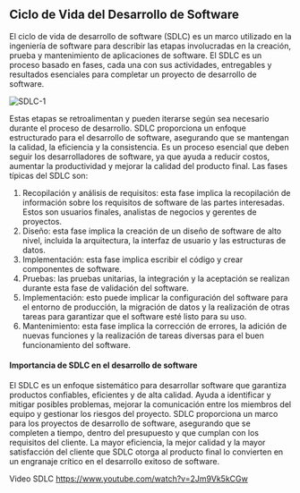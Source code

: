 ## Ciclo de Vida del Desarrollo de Software

El ciclo de vida de desarrollo de software (SDLC) es un marco utilizado en la ingeniería de software para describir las etapas involucradas en la creación, prueba y mantenimiento de aplicaciones de software. El SDLC es un proceso basado en fases, cada una con sus actividades, entregables y resultados esenciales para completar un proyecto de desarrollo de software.


![SDLC-1](https://github.com/user-attachments/assets/ff809491-20cd-4ce6-b617-227e452da7ee)



Estas etapas se retroalimentan y pueden iterarse según sea necesario durante el proceso de desarrollo.
SDLC proporciona un enfoque estructurado para el desarrollo de software, asegurando que se mantengan la calidad, la eficiencia y la consistencia. Es un proceso esencial que deben seguir los desarrolladores de software, ya que ayuda a reducir costos, aumentar la productividad y mejorar la calidad del producto final. Las fases típicas del SDLC son:

1. Recopilación y análisis de requisitos: esta fase implica la recopilación de información sobre los requisitos de software de las partes interesadas. Estos son usuarios finales, analistas de negocios y gerentes de proyectos.
2. Diseño: esta fase implica la creación de un diseño de software de alto nivel, incluida la arquitectura, la interfaz de usuario y las estructuras de datos.
3. Implementación: esta fase implica escribir el código y crear componentes de software.
4. Pruebas: las pruebas unitarias, la integración y la aceptación se realizan durante esta fase de validación del software.
5. Implementación: esto puede implicar la configuración del software para el entorno de producción, la migración de datos y la realización de otras tareas para garantizar que el software esté listo para su uso.
6. Mantenimiento: esta fase implica la corrección de errores, la adición de nuevas funciones y la realización de tareas diversas para el buen funcionamiento del software.


#### Importancia de SDLC en el desarrollo de software 

El SDLC es un enfoque sistemático para desarrollar software que garantiza productos confiables, eficientes y de alta calidad. Ayuda a identificar y mitigar posibles problemas, mejorar la comunicación entre los miembros del equipo y gestionar los riesgos del proyecto. SDLC proporciona un marco para los proyectos de desarrollo de software, asegurando que se completen a tiempo, dentro del presupuesto y que cumplan con los requisitos del cliente. La mayor eficiencia, la mejor calidad y la mayor satisfacción del cliente que SDLC otorga al producto final lo convierten en un engranaje crítico en el desarrollo exitoso de software.

Video SDLC 
https://www.youtube.com/watch?v=2Jm9Vk5kCGw
<!--
fuente: https://www.slideteam.net/blog/que-es-el-ciclo-de-vida-del-desarrollo-de-software-una-guia-completa-con-fases-y-modelos-plantillas?lang=Spanish

V. Pruebas 

A. Tipos de pruebas en el desarrollo de software 

Las pruebas involucran muchos tipos: unidad, integración, sistema, aceptación, regresión, rendimiento, seguridad y usabilidad. Estas pruebas verifican que el software cumple con los requisitos y funciona de manera correcta, eficiente y segura, al mismo tiempo que satisface a los usuarios finales.

B. Pruebas unitarias 

Esto prueba unidades individuales o componentes del software. Las pruebas unitarias aseguran que cada unidad o componente del software funcione correctamente y comprende los siguientes pasos críticos:

Identificar las unidades o componentes a probar
Crear casos de prueba
Ejecutar pruebas
Depurar y solucionar problemas
Repetir
 

C. Pruebas de integración 

Esto prueba las interacciones entre unidades o componentes del software. Sus pasos son:

Identificar las unidades o componentes a integrar
Definir puntos de integración
Desarrollar casos de prueba de integración
Ejecute las pruebas para depurar y solucionar problemas
Repetir
 

D. Pruebas del sistema 
 

Se puede llevar a cabo en diversos entornos, incluidos los entornos de desarrollo, ensayo y producción, para garantizar que el software pueda funcionar hasta el final requerido en todos los entornos. Al realizar pruebas del sistema como parte del SDLC, los desarrolladores pueden detectar problemas al principio del proceso de desarrollo, asegurarse de que la aplicación de software cumpla con los requisitos y minimizar el riesgo de errores y fallas en el entorno de producción.

 

E. Pruebas de aceptación del usuario (UAT)
 

UAT es una fase crítica en el SDLC que implica probar la aplicación de software desde la perspectiva del usuario final. El objetivo de la UAT es verificar que la aplicación de software satisfaga las necesidades y los requisitos de los usuarios finales, sea fácil de usar y funcione correctamente en el entorno obligatorio. Los usuarios finales o las partes interesadas realizan la UAT, que simula escenarios del mundo real para garantizar que la aplicación de software se comporte como se espera y satisfaga los requisitos comerciales. Si se identifican problemas o defectos durante la UAT, estos se informan al equipo de desarrollo para su corrección antes de que la aplicación de software se implemente en el entorno de producción. Con UAT, las organizaciones pueden aumentar la calidad y la aceptación de la aplicación de software y minimizar el riesgo de errores y fallas en el entorno de producción.

-->
